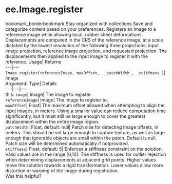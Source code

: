  
#  ee.Image.register 
bookmark_borderbookmark Stay organized with collections  Save and categorize content based on your preferences.
Registers an image to a reference image while allowing local, rubber sheet deformations. Displacements are computed in the CRS of the reference image, at a scale dictated by the lowest resolution of the following three projections: input image projection, reference image projection, and requested projection. The displacements then applied to the input image to register it with the reference. 
Usage| Returns  
---|---  
`Image.register(referenceImage, maxOffset,  _patchWidth_, _stiffness_)`| Image  
Argument| Type| Details  
---|---|---  
this: `image`| Image| The image to register.  
`referenceImage`| Image| The image to register to.  
`maxOffset`| Float| The maximum offset allowed when attempting to align the input images, in meters. Using a smaller value can reduce computation time significantly, but it must still be large enough to cover the greatest displacement within the entire image region.  
`patchWidth`| Float, default: null| Patch size for detecting image offsets, in meters. This should be set large enough to capture texture, as well as large enough that ignorable objects are small within the patch. Default is null. Patch size will be determined automatically if notprovided.  
`stiffness`| Float, default: 5| Enforces a stiffness constraint on the solution. Valid values are in the range [0,10]. The stiffness is used for outlier rejection when determining displacements at adjacent grid points. Higher values move the solution towards a rigid transformation. Lower values allow more distortion or warping of the image during registration.  
Was this helpful?
